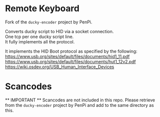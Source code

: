 # Remote Keyboard
Fork of the `ducky-encoder` project by PenPi.   

Converts ducky script to HID via a socket connection.     
One tcp per one ducky script line.  
It fully implements all the protocol.   

It implements the HID Boot protocol as specified by the following:   
https://www.usb.org/sites/default/files/documents/hid1_11.pdf   
https://www.usb.org/sites/default/files/documents/hut1_12v2.pdf   
https://wiki.osdev.org/USB_Human_Interface_Devices   


# Scancodes
** IMPORTANT **
Scancodes are not included in this repo. Please retrieve from the `ducky-encoder` project by PenPi and add to the same directory as this.